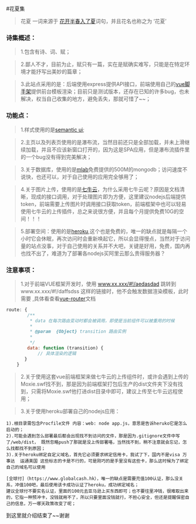 #花夏集
>花夏   一词来源于 [花开半春入了夏](http://www.huar.love/#!/p/57da69796ff5a7000341c4ee)词句，并且花名也称之为 ‘花夏’

### 诗集概述：
> 1.包含有诗、词、赋；

> 2.鄙人不才，目前为止，赋只有一篇，实在是赋确实难写，只能是在特定环境才能抒写出美妙的篇章；

> 3.此站点采用的是：后端使用express提供API接口，前端使用自己的[vue脚手架](https://github.com/liubiao0810/generator-lgs)提供前台模板渲染；目前只是测试版本，还存在已知的许多bug，也未解决，权当自己收集的地方，避免丢失，那就可惜了~~；

### 功能点：
> 1.样式使用的是[semantic ui](http://www.semantic-ui.cn/);

> 2.主页以及列表页使用的是瀑布流，当然目前还只是全部加载，并未上滑继续加载，并且不应该新窗口打开的，因为这是SPA应用，但是瀑布流插件里的一个bug没有得到完美解决；

> 3.关于数据库，使用的是[mlab](https://mlab.com/)免费提供的500M的mongodb；访问速度不说快，也还可以，对于自己使用的应用完全够用了；

> 4.关于图片上传，使用的是[七牛云](https://portal.qiniu.com/signup?code=3li7i07nwjp76)，为什么采用七牛云呢？原因是文档清晰，现成的接口调用，对于处理图片即为方便，这里建议nodejs后端提供token，前端需要上传图片时调用接口获取token，前端框架中也可以轻易使用七牛云的上传插件，总之来说很方便，并且每个月提供免费10G的空间！！！

> 5.部署空间：使用的是[heroku](https://www.heroku.com/),这个也是免费的，唯一的缺点就是每隔一个小时它会休眠，再次访问时会重新唤起它，所以会显得慢点，当然对于访问量的站点没事，对于自己使用的关系并不大吧，关键是好用，免费，国内再也找不出了，难道为了部署各nodejs买阿里云那么贵得服务器？

### 注意事项：

> 1.对于前端VUE框架开发时，使用 www.xx.xxx/#!/aedasdad 跳转到www.xx.xxx/#!/daffsdss 这样的链接时，他不会触发数据渲染模板，此时需要 ,具体看查看[vue-router](http://router.vuejs.org/zh-cn/pipeline/data.html)文档

```javascript
route: {
        /**
         * data 在每次路由变动时都会被调用，即使是当前组件可以被重用的时候
         *
         * @param  {Object} transition 路由实例
         *
         */
        data: function (transition) {
            // 具体渲染的逻辑
       }
    }
```

> 2.关于使用这套vue前端框架来做七牛云的上传组件时，或许会遇到上传的Moxie.swf找不到，那是因为前端框架打包后生产的dist文件夹下没有找到，只需将Moxie.swf他打进dist目录中即可，建议上传至七牛云远程使用；

> 3.关于使用heroku部署自己的nodejs应用：

	1).根目录需包含Procfile文件 内容：web: node app.js，意思是告诉heruko它是怎么启动的；
	2).可能会遇到怎么部署最后都会出现找不到访问的文件，那是因为.gitignore文件中写了/web/dist， 既然忽略push了那就是没上传部署咯，当然找不到，稍不注意就会忘记，怎么找都找不到原因；
	3).关于heroku绑定自定义域名，首先它必须要求绑定信用卡，我试了下，国内不是visa 万事达  运通美国 这些标志的卡是不行的，可是刚巧的是手里没有这些卡，那么这时候为了绑定自己的域名可以使用
	
	[全球付]（https://www.globalcash.hk），唯一的缺点是需要充值100认证，那么没关系，冲值100吧，最后使用该卡成功认证了heroku，成功绑定域名；
	建议全球付不要实名认证，里面的100元去亚马逊上买东西即可；也不要往里冲钱，很难取出来的，它指一种预冲卡，没钱就用不了，所以只要里面没钱就行，不担心安全，但还是提醒保密自己的信息，万一哪天政策改变了呢；

到这里就介绍结束了~~谢谢